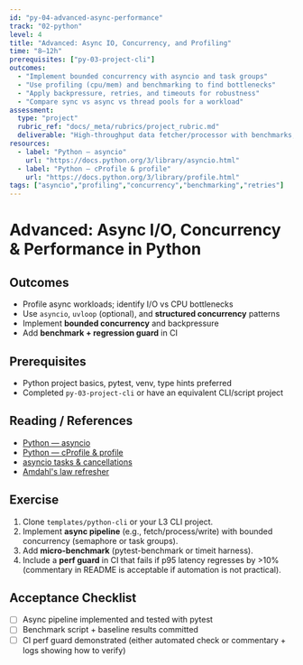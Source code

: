 ```yaml
---
id: "py-04-advanced-async-performance"
track: "02-python"
level: 4
title: "Advanced: Async IO, Concurrency, and Profiling"
time: "8–12h"
prerequisites: ["py-03-project-cli"]
outcomes:
  - "Implement bounded concurrency with asyncio and task groups"
  - "Use profiling (cpu/mem) and benchmarking to find bottlenecks"
  - "Apply backpressure, retries, and timeouts for robustness"
  - "Compare sync vs async vs thread pools for a workload"
assessment:
  type: "project"
  rubric_ref: "docs/_meta/rubrics/project_rubric.md"
  deliverable: "High-throughput data fetcher/processor with benchmarks, flamegraphs, and a short report"
resources:
  - label: "Python — asyncio"
    url: "https://docs.python.org/3/library/asyncio.html"
  - label: "Python — cProfile & profile"
    url: "https://docs.python.org/3/library/profile.html"
tags: ["asyncio","profiling","concurrency","benchmarking","retries"]
---
```


# Advanced: Async I/O, Concurrency & Performance in Python

## Outcomes
- Profile async workloads; identify I/O vs CPU bottlenecks
- Use `asyncio`, `uvloop` (optional), and **structured concurrency** patterns
- Implement **bounded concurrency** and backpressure
- Add **benchmark + regression guard** in CI

## Prerequisites
- Python project basics, pytest, venv, type hints preferred
- Completed `py-03-project-cli` or have an equivalent CLI/script project

## Reading / References
- [Python — asyncio](https://docs.python.org/3/library/asyncio.html)
- [Python — cProfile & profile](https://docs.python.org/3/library/profile.html)
- [asyncio tasks & cancellations](https://docs.python.org/3/library/asyncio-task.html)
- [Amdahl's law refresher](https://en.wikipedia.org/wiki/Amdahl%27s_law)

## Exercise
1. Clone `templates/python-cli` or your L3 CLI project.
2. Implement **async pipeline** (e.g., fetch/process/write) with bounded concurrency (semaphore or task groups).
3. Add **micro-benchmark** (pytest-benchmark or timeit harness).
4. Include a **perf guard** in CI that fails if p95 latency regresses by >10% (commentary in README is acceptable if automation is not practical).

## Acceptance Checklist
- [ ] Async pipeline implemented and tested with pytest
- [ ] Benchmark script + baseline results committed
- [ ] CI perf guard demonstrated (either automated check or commentary + logs showing how to verify)